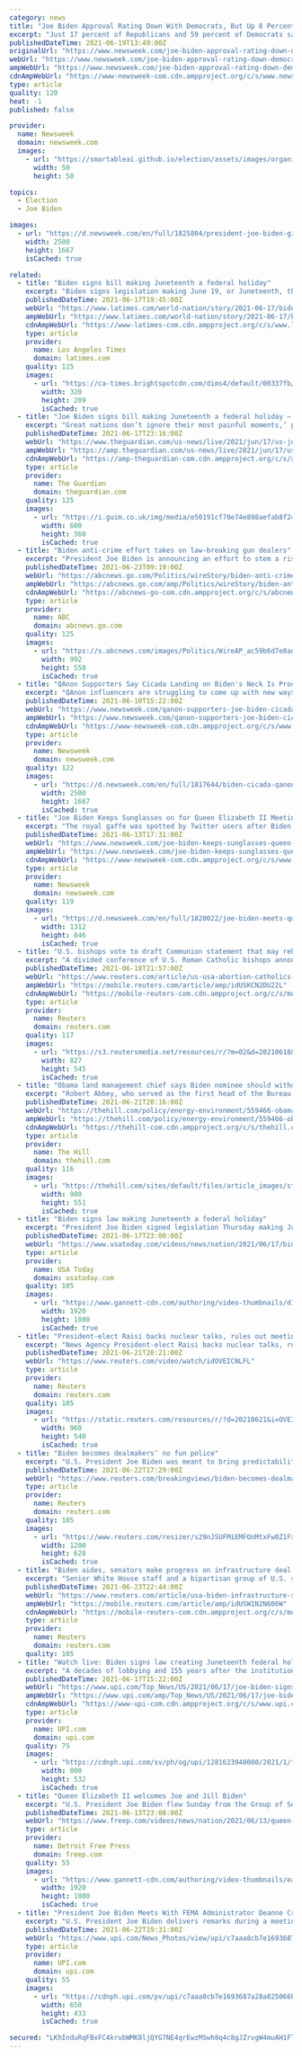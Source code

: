 ```yaml
---
category: news
title: "Joe Biden Approval Rating Down With Democrats, But Up 8 Percent With Republicans"
excerpt: "Just 17 percent of Republicans and 59 percent of Democrats said they believe the country was going in the right direction."
publishedDateTime: 2021-06-19T13:49:00Z
originalUrl: "https://www.newsweek.com/joe-biden-approval-rating-down-democrats-8-percent-republicans-1602252"
webUrl: "https://www.newsweek.com/joe-biden-approval-rating-down-democrats-8-percent-republicans-1602252"
ampWebUrl: "https://www.newsweek.com/joe-biden-approval-rating-down-democrats-8-percent-republicans-1602252?amp=1"
cdnAmpWebUrl: "https://www-newsweek-com.cdn.ampproject.org/c/s/www.newsweek.com/joe-biden-approval-rating-down-democrats-8-percent-republicans-1602252?amp=1"
type: article
quality: 120
heat: -1
published: false

provider:
  name: Newsweek
  domain: newsweek.com
  images:
    - url: "https://smartableai.github.io/election/assets/images/organizations/newsweek.com-50x50.jpg"
      width: 50
      height: 50

topics:
  - Election
  - Joe Biden

images:
  - url: "https://d.newsweek.com/en/full/1825804/president-joe-biden-gives-thumbs.jpg"
    width: 2500
    height: 1667
    isCached: true

related:
  - title: "Biden signs bill making Juneteenth a federal holiday"
    excerpt: "Biden signs legislation making June 19, or Juneteenth, the 12th federal holiday. The day commemorates the end of slavery in this country."
    publishedDateTime: 2021-06-17T19:45:00Z
    webUrl: "https://www.latimes.com/world-nation/story/2021-06-17/biden-signs-bill-making-juneteenth-a-federal-holiday"
    ampWebUrl: "https://www.latimes.com/world-nation/story/2021-06-17/biden-signs-bill-making-juneteenth-a-federal-holiday?_amp=true"
    cdnAmpWebUrl: "https://www-latimes-com.cdn.ampproject.org/c/s/www.latimes.com/world-nation/story/2021-06-17/biden-signs-bill-making-juneteenth-a-federal-holiday?_amp=true"
    type: article
    provider:
      name: Los Angeles Times
      domain: latimes.com
    quality: 125
    images:
      - url: "https://ca-times.brightspotcdn.com/dims4/default/00337fb/2147483647/strip/true/crop/5559x3631+4+0/resize/320x209!/quality/90/?url=https%3A%2F%2Fcalifornia-times-brightspot.s3.amazonaws.com%2F2d%2Ffb%2Ff61d7d364c898cf16707787b85c4%2Fla-photos-1staff-560650-me-0619-juneteenth-leimert-park6-wjs.jpg"
        width: 320
        height: 209
        isCached: true
  - title: "Joe Biden signs bill making Juneteenth a federal holiday – live"
    excerpt: "Great nations don’t ignore their most painful moments,’ president says while supreme court upholds Obamacare"
    publishedDateTime: 2021-06-17T23:16:00Z
    webUrl: "https://www.theguardian.com/us-news/live/2021/jun/17/us-juneteenth-federal-holiday-congress-joe-biden-us-politics-latest-updates?page=with:block-60cbd78f8f08863656a73fe9"
    ampWebUrl: "https://amp.theguardian.com/us-news/live/2021/jun/17/us-juneteenth-federal-holiday-congress-joe-biden-us-politics-latest-updates"
    cdnAmpWebUrl: "https://amp-theguardian-com.cdn.ampproject.org/c/s/amp.theguardian.com/us-news/live/2021/jun/17/us-juneteenth-federal-holiday-congress-joe-biden-us-politics-latest-updates"
    type: article
    provider:
      name: The Guardian
      domain: theguardian.com
    quality: 125
    images:
      - url: "https://i.guim.co.uk/img/media/e50191cf70e74e898aefab8f248bdecc3ffb20d5/0_59_6000_3600/master/6000.jpg?width=300&quality=45&auto=format&fit=max&dpr=2&s=cadf8eefc8cc683a2c73c18e956b5c57"
        width: 600
        height: 360
        isCached: true
  - title: "Biden anti-crime effort takes on law-breaking gun dealers"
    excerpt: "President Joe Biden is announcing an effort to stem a rising national tide of violent crime but questions persist about how effective the federal efforts will be in calming what could be a turbulent s"
    publishedDateTime: 2021-06-23T09:19:00Z
    webUrl: "https://abcnews.go.com/Politics/wireStory/biden-anti-crime-effort-takes-law-breaking-gun-78437344"
    ampWebUrl: "https://abcnews.go.com/amp/Politics/wireStory/biden-anti-crime-effort-takes-law-breaking-gun-78437344"
    cdnAmpWebUrl: "https://abcnews-go-com.cdn.ampproject.org/c/s/abcnews.go.com/amp/Politics/wireStory/biden-anti-crime-effort-takes-law-breaking-gun-78437344"
    type: article
    provider:
      name: ABC
      domain: abcnews.go.com
    quality: 125
    images:
      - url: "https://s.abcnews.com/images/Politics/WireAP_ac59b6d7e8ad47a8a8df9fc72f6d4991_16x9_992.jpg"
        width: 992
        height: 558
        isCached: true
  - title: "QAnon Supporters Say Cicada Landing on Biden's Neck Is Proof Plan Is Working"
    excerpt: "QAnon influencers are struggling to come up with new ways to prove their movement holds true in the absence of Donald Trump and after the public failure of several predictions."
    publishedDateTime: 2021-06-10T15:22:00Z
    webUrl: "https://www.newsweek.com/qanon-supporters-joe-biden-cicada-neck-shows-plan-working-1599401"
    ampWebUrl: "https://www.newsweek.com/qanon-supporters-joe-biden-cicada-neck-shows-plan-working-1599401?amp=1"
    cdnAmpWebUrl: "https://www-newsweek-com.cdn.ampproject.org/c/s/www.newsweek.com/qanon-supporters-joe-biden-cicada-neck-shows-plan-working-1599401?amp=1"
    type: article
    provider:
      name: Newsweek
      domain: newsweek.com
    quality: 122
    images:
      - url: "https://d.newsweek.com/en/full/1817644/biden-cicada-qanon.jpg"
        width: 2500
        height: 1667
        isCached: true
  - title: "Joe Biden Keeps Sunglasses on for Queen Elizabeth II Meeting Despite Royal Protocol"
    excerpt: "The royal gaffe was spotted by Twitter users after Biden didn't remove his glasses while exchanging words with the queen."
    publishedDateTime: 2021-06-13T17:31:00Z
    webUrl: "https://www.newsweek.com/joe-biden-keeps-sunglasses-queen-elizabeth-ii-meeting-despite-royal-protocol-1600158"
    ampWebUrl: "https://www.newsweek.com/joe-biden-keeps-sunglasses-queen-elizabeth-ii-meeting-despite-royal-protocol-1600158?amp=1"
    cdnAmpWebUrl: "https://www-newsweek-com.cdn.ampproject.org/c/s/www.newsweek.com/joe-biden-keeps-sunglasses-queen-elizabeth-ii-meeting-despite-royal-protocol-1600158?amp=1"
    type: article
    provider:
      name: Newsweek
      domain: newsweek.com
    quality: 119
    images:
      - url: "https://d.newsweek.com/en/full/1820022/joe-biden-meets-queen-sunglasses.jpg"
        width: 1312
        height: 846
        isCached: true
  - title: "U.S. bishops vote to draft Communion statement that may rebuke Biden for abortion views"
    excerpt: "A divided conference of U.S. Roman Catholic bishops announced on Friday that they had voted to draft a statement on Holy Communion that may admonish Catholic politicians, including President Joe Biden,"
    publishedDateTime: 2021-06-18T21:57:00Z
    webUrl: "https://www.reuters.com/article/us-usa-abortion-catholics-idUSKCN2DU22L"
    ampWebUrl: "https://mobile.reuters.com/article/amp/idUSKCN2DU22L"
    cdnAmpWebUrl: "https://mobile-reuters-com.cdn.ampproject.org/c/s/mobile.reuters.com/article/amp/idUSKCN2DU22L"
    type: article
    provider:
      name: Reuters
      domain: reuters.com
    quality: 117
    images:
      - url: "https://s3.reutersmedia.net/resources/r/?m=02&d=20210618&t=2&i=1566203817&w=&fh=545px&fw=&ll=&pl=&sq=&r=LYNXNPEH5H13P"
        width: 827
        height: 545
        isCached: true
  - title: "Obama land management chief says Biden nominee should withdraw over tree-spiking incident"
    excerpt: "Robert Abbey, who served as the first head of the Bureau of Land Management (BLM) under President Obama, has called on President Biden’s nominee for the position to withdraw from consideration over he"
    publishedDateTime: 2021-06-21T20:16:00Z
    webUrl: "https://thehill.com/policy/energy-environment/559466-obama-land-management-chief-says-biden-nominee-should-withdraw-over"
    ampWebUrl: "https://thehill.com/policy/energy-environment/559466-obama-land-management-chief-says-biden-nominee-should-withdraw-over?amp"
    cdnAmpWebUrl: "https://thehill-com.cdn.ampproject.org/c/s/thehill.com/policy/energy-environment/559466-obama-land-management-chief-says-biden-nominee-should-withdraw-over?amp"
    type: article
    provider:
      name: The Hill
      domain: thehill.com
    quality: 116
    images:
      - url: "https://thehill.com/sites/default/files/article_images/stonemanningtracy_060821youtube.jpg"
        width: 980
        height: 551
        isCached: true
  - title: "Biden signs law making Juneteenth a federal holiday"
    excerpt: "President Joe Biden signed legislation Thursday making Juneteenth, or June 19, a new federal holiday commemorating the end of slavery. Biden said he believes it will go down as one of the greatest honors he has as president."
    publishedDateTime: 2021-06-17T23:00:00Z
    webUrl: "https://www.usatoday.com/videos/news/nation/2021/06/17/biden-signs-law-making-juneteenth-federal-holiday/7739341002/"
    type: article
    provider:
      name: USA Today
      domain: usatoday.com
    quality: 105
    images:
      - url: "https://www.gannett-cdn.com/authoring/video-thumbnails/d18f70a0-fde0-4c76-8fca-bf67425b0823_poster.jpg?quality=10"
        width: 1920
        height: 1080
        isCached: true
  - title: "President-elect Raisi backs nuclear talks, rules out meeting Biden"
    excerpt: "News Agency President-elect Raisi backs nuclear talks, rules out meeting Biden. Posted . President-elect Ebrahim Raisi on Monday backed talks between Iran and six world powers to"
    publishedDateTime: 2021-06-21T20:21:00Z
    webUrl: "https://www.reuters.com/video/watch/idOVEICNLFL"
    type: article
    provider:
      name: Reuters
      domain: reuters.com
    quality: 105
    images:
      - url: "https://static.reuters.com/resources/r/?d=20210621&i=OVEICNLFL&r=OVEICNLFL&t=2"
        width: 960
        height: 540
        isCached: true
  - title: "Biden becomes dealmakers’ no fun police"
    excerpt: "U.S. President Joe Biden was meant to bring predictability to the antitrust environment after a tumultuous four years. But the government agencies who patrol mergers and acquisitions are wielding some big sticks,"
    publishedDateTime: 2021-06-22T17:29:00Z
    webUrl: "https://www.reuters.com/breakingviews/biden-becomes-dealmakers-no-fun-police-2021-06-22/"
    type: article
    provider:
      name: Reuters
      domain: reuters.com
    quality: 105
    images:
      - url: "https://www.reuters.com/resizer/s29nJSUFMiEMFOnMtxFw0Z1FxPA=/1200x628/smart/filters:quality(80)/cloudfront-us-east-2.images.arcpublishing.com/reuters/ZJ7JHXTC75IJVHQZPINBC6FUFQ.jpg"
        width: 1200
        height: 628
        isCached: true
  - title: "Biden aides, senators make progress on infrastructure deal -White House"
    excerpt: "Senior White House staff and a bipartisan group of U.S. senators made progress in meetings on Wednesday toward an outline of a potential agreement on infrastructure, White House press secretary Jen Psaki said in a statement."
    publishedDateTime: 2021-06-23T22:44:00Z
    webUrl: "https://www.reuters.com/article/usa-biden-infrastructure-statement-idUSW1N2N606W"
    ampWebUrl: "https://mobile.reuters.com/article/amp/idUSW1N2N606W"
    cdnAmpWebUrl: "https://mobile-reuters-com.cdn.ampproject.org/c/s/mobile.reuters.com/article/amp/idUSW1N2N606W"
    type: article
    provider:
      name: Reuters
      domain: reuters.com
    quality: 105
  - title: "Watch live: Biden signs law creating Juneteenth federal holiday"
    excerpt: "A decades of lobbying and 155 years after the institution of slavery ended in the United States, President Joe Biden will sign a law Thursday making Juneteenth a federal holiday."
    publishedDateTime: 2021-06-17T15:22:00Z
    webUrl: "https://www.upi.com/Top_News/US/2021/06/17/joe-biden-signs-juneteenth-holiday/1281623940080/"
    ampWebUrl: "https://www.upi.com/amp/Top_News/US/2021/06/17/joe-biden-signs-juneteenth-holiday/1281623940080/"
    cdnAmpWebUrl: "https://www-upi-com.cdn.ampproject.org/c/s/www.upi.com/amp/Top_News/US/2021/06/17/joe-biden-signs-juneteenth-holiday/1281623940080/"
    type: article
    provider:
      name: UPI.com
      domain: upi.com
    quality: 75
    images:
      - url: "https://cdnph.upi.com/sv/ph/og/upi/1281623940080/2021/1/fbebdb5aa0b93bf9075906f1225649f9/v1.5/Watch-live-Biden-signs-law-creating-Juneteenth-federal-holiday.jpg"
        width: 800
        height: 532
        isCached: true
  - title: "Queen Elizabeth II welcomes Joe and Jill Biden"
    excerpt: "U.S. President Joe Biden flew Sunday from the Group of Seven summit in Cornwall, southwestern England, to have tea with Queen Elizabeth II. (June 13)"
    publishedDateTime: 2021-06-13T23:08:00Z
    webUrl: "https://www.freep.com/videos/news/nation/2021/06/13/queen-elizabeth-ii-welcomes-joe-and-jill-biden/7679764002/"
    type: article
    provider:
      name: Detroit Free Press
      domain: freep.com
    quality: 55
    images:
      - url: "https://www.gannett-cdn.com/authoring/video-thumbnails/eaa4f9c1-5a5f-47c9-bbf9-39e6ff823998_poster.jpg?quality=10"
        width: 1920
        height: 1080
        isCached: true
  - title: "President Joe Biden Meets With FEMA Administrator Deanne Criswell"
    excerpt: "U.S. President Joe Biden delivers remarks during a meeting with FEMA Administrator Deanne Criswell (L) and Homeland Security Advisor and Deputy National Security Advisor Dr. Elizabeth Sherwood-Randall (R) in the Roosevelt Room of the White House in Washington,"
    publishedDateTime: 2021-06-22T19:31:00Z
    webUrl: "https://www.upi.com/News_Photos/view/upi/c7aaa8cb7e1693687a28a825066bf584/President-Joe-Biden-Meets-With-FEMA-Administrator-Deanne-Criswell/"
    type: article
    provider:
      name: UPI.com
      domain: upi.com
    quality: 55
    images:
      - url: "https://cdnph.upi.com/pv/upi/c7aaa8cb7e1693687a28a825066bf584/WHITE-HOUSE-BIDEN.jpg"
        width: 650
        height: 433
        isCached: true

secured: "LKhInduRqFBxFC4krubWMK8ljQYG7NE4qrEwzMSwh8q4c8gJZrvgW4muAH1FTp4MTXvMcr2xkqSuJSdOfxuPLmL9m8aav2kCmOHaJzCSCBEWLOwnFrEywd0SPjH3JZgq3fWz1+A9cmh4z7UuzLYDRNyRJrLhOhFwFgtG2D0xADkNpF7Ae7HUTxvvDPIUTp5P6d2cWYuUZTVCzaEhb8cvmUQ9mJAHtPm4XU7htu6sjTCiIzTq95bF9bFLC0UAX2NnZT1JxICNeiyGk+LLjyI5cICsZTzjHfJtpgRCuLejwI/YC+IstgNjqzacRuuPQaVctD84sjM6+U4PF8XOqbdLnxRG2StK4XLKWyCaiYqO9aw=;bmlgo+f6A9HyTKtTmVRKeQ=="
---
```


